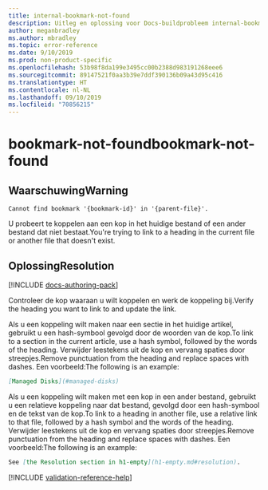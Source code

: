 ```yaml
---
title: internal-bookmark-not-found
description: Uitleg en oplossing voor Docs-buildprobleem internal-bookmark-not-found
author: meganbradley
ms.author: mbradley
ms.topic: error-reference
ms.date: 9/10/2019
ms.prod: non-product-specific
ms.openlocfilehash: 53b98f8da199e3495cc00b2388d983191268eee6
ms.sourcegitcommit: 89147521f0aa3b39e7ddf390136b09a43d95c416
ms.translationtype: HT
ms.contentlocale: nl-NL
ms.lasthandoff: 09/10/2019
ms.locfileid: "70856215"
---
```

# <a name="bookmark-not-found"></a><span data-ttu-id="7e9d1-103">bookmark-not-found</span><span class="sxs-lookup"><span data-stu-id="7e9d1-103">bookmark-not-found</span></span>

## <a name="warning"></a><span data-ttu-id="7e9d1-104">Waarschuwing</span><span class="sxs-lookup"><span data-stu-id="7e9d1-104">Warning</span></span>

`Cannot find bookmark '{bookmark-id}' in '{parent-file}'.`

<span data-ttu-id="7e9d1-105">U probeert te koppelen aan een kop in het huidige bestand of een ander bestand dat niet bestaat.</span><span class="sxs-lookup"><span data-stu-id="7e9d1-105">You're trying to link to a heading in the current file or another file that doesn't exist.</span></span>

## <a name="resolution"></a><span data-ttu-id="7e9d1-106">Oplossing</span><span class="sxs-lookup"><span data-stu-id="7e9d1-106">Resolution</span></span>

[!INCLUDE [docs-authoring-pack](includes/docs-authoring-pack.md)]

<span data-ttu-id="7e9d1-107">Controleer de kop waaraan u wilt koppelen en werk de koppeling bij.</span><span class="sxs-lookup"><span data-stu-id="7e9d1-107">Verify the heading you want to link to and update the link.</span></span>

<span data-ttu-id="7e9d1-108">Als u een koppeling wilt maken naar een sectie in het huidige artikel, gebruikt u een hash-symbool gevolgd door de woorden van de kop.</span><span class="sxs-lookup"><span data-stu-id="7e9d1-108">To link to a section in the current article, use a hash symbol, followed by the words of the heading.</span></span> <span data-ttu-id="7e9d1-109">Verwijder leestekens uit de kop en vervang spaties door streepjes.</span><span class="sxs-lookup"><span data-stu-id="7e9d1-109">Remove punctuation from the heading and replace spaces with dashes.</span></span> <span data-ttu-id="7e9d1-110">Een voorbeeld:</span><span class="sxs-lookup"><span data-stu-id="7e9d1-110">The following is an example:</span></span>

```markdown
[Managed Disks](#managed-disks)
```

<span data-ttu-id="7e9d1-111">Als u een koppeling wilt maken met een kop in een ander bestand, gebruikt u een relatieve koppeling naar dat bestand, gevolgd door een hash-symbool en de tekst van de kop.</span><span class="sxs-lookup"><span data-stu-id="7e9d1-111">To link to a heading in another file, use a relative link to that file, followed by a hash symbol and the words of the heading.</span></span> <span data-ttu-id="7e9d1-112">Verwijder leestekens uit de kop en vervang spaties door streepjes.</span><span class="sxs-lookup"><span data-stu-id="7e9d1-112">Remove punctuation from the heading and replace spaces with dashes.</span></span> <span data-ttu-id="7e9d1-113">Een voorbeeld:</span><span class="sxs-lookup"><span data-stu-id="7e9d1-113">The following is an example:</span></span>

```markdown
See [the Resolution section in h1-empty](h1-empty.md#resolution).
```

<!--make sure to add this file to your includes folder and verify the path-->
[!INCLUDE [validation-reference-help](includes/validation-reference-help.md)]
